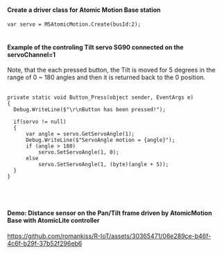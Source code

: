 
<h4>Create a driver class for Atomic Motion Base station</h4>

`var servo = M5AtomicMotion.Create(busId:2);`
<br></br>

<h4>Example of the controling Tilt servo SG90 connected on the servoChannel=1</h4> 
Note, that the each pressed button, the Tilt is moved for 5 degrees in the range of 0 ~ 180 angles and then it is returned back to the 0 position. 
<br></br>

    private static void Button_Press(object sender, EventArgs e)
    {
      Debug.WriteLine($"\r\nButton has been pressed!");

      if(servo != null)
      {
          var angle = servo.GetServoAngle(1);
          Debug.WriteLine($"ServoAngle motion = {angle}");
          if (angle > 180)
              servo.SetServoAngle(1, 0);
          else
              servo.SetServoAngle(1, (byte)(angle + 5));
      }
    }

<br></br>
<h4>Demo: Distance sensor on the Pan/Tilt frame driven by AtomicMotion Base with AtomicLite controller</h4>

https://github.com/romankiss/R-IoT/assets/30365471/06e289ce-b46f-4c6f-b29f-37b52f296eb6

